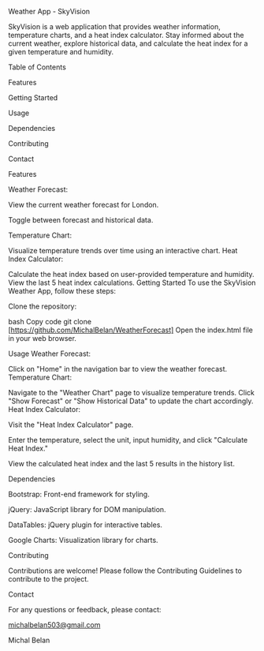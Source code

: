 Weather App - SkyVision

SkyVision is a web application that provides weather information, temperature charts, and a heat index calculator. 
Stay informed about the current weather, explore historical data, and calculate the heat index for a given temperature and humidity.

Table of Contents

Features

Getting Started

Usage

Dependencies

Contributing

Contact

Features


Weather Forecast:

View the current weather forecast for London.

Toggle between forecast and historical data.

Temperature Chart:

Visualize temperature trends over time using an interactive chart.
Heat Index Calculator:

Calculate the heat index based on user-provided temperature and humidity.
View the last 5 heat index calculations.
Getting Started
To use the SkyVision Weather App, follow these steps:

Clone the repository:

bash
Copy code
git clone [https://github.com/MichalBelan/WeatherForecast]
Open the index.html file in your web browser.

Usage
Weather Forecast:

Click on "Home" in the navigation bar to view the weather forecast.
Temperature Chart:

Navigate to the "Weather Chart" page to visualize temperature trends.
Click "Show Forecast" or "Show Historical Data" to update the chart accordingly.
Heat Index Calculator:

Visit the "Heat Index Calculator" page.

Enter the temperature, select the unit, input humidity, and click "Calculate Heat Index."

View the calculated heat index and the last 5 results in the history list.

Dependencies

Bootstrap: Front-end framework for styling.

jQuery: JavaScript library for DOM manipulation.

DataTables: jQuery plugin for interactive tables.

Google Charts: Visualization library for charts.

Contributing

Contributions are welcome! Please follow the Contributing Guidelines to contribute to the project.

Contact

For any questions or feedback, please contact:

michalbelan503@gmail.com

Michal Belan
